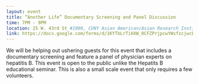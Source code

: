 ```yaml
---
layout: event
title: “Another Life” Documentary Screening and Panel Discussion
time: 7PM - 9PM
location: 25 W. 43rd St #1000, CUNY Asian American/Asian Research Institute, 18th Floor, Room C/D 
link: https://docs.google.com/forms/d/1KYTbLrTiHXW_0CFZPrjpcwYWsfzcjwcB4sz61x6xQXI/viewform
---
```

We will be helping out ushering guests for this event that includes a documentary screening and feature a panel of physician experts on hepatitis B.  This event is open to the public unlike the Hepatits B educational seminar.  This is also a small scale event that only requires a few volunteers.